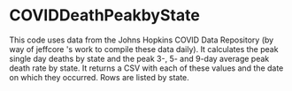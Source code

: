 # COVIDDeathPeakbyState

This code uses data from the Johns Hopkins COVID Data Repository (by way of jeffcore 's work to compile these data daily).  It calculates the peak single day deaths by state and the peak 3-, 5- and 9-day average peak death rate by state.  It returns a CSV with each of these values and the date on which they occurred.  Rows are listed by state.
